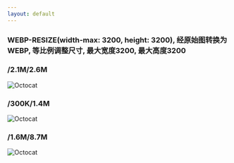 ```yaml
---
layout: default
---
```


### WEBP-RESIZE(width-max: 3200, height: 3200), 经原始图转换为WEBP, 等比例调整尺寸, 最大宽度3200, 最大高度3200

### /2.1M/2.6M
![Octocat](https://zooatmospheregroup.github.io/Zoo-HZ-Media-Volunteers.2021-2022/static/images/Autumn_in_Kanas_by_Wang_Jinyu.jpg.webp.3200.webp)

### /300K/1.4M
![Octocat](https://zooatmospheregroup.github.io/Zoo-HZ-Media-Volunteers.2021-2022/static/images/Balloon_by_Matt_Benson.jpg.webp.3200.webp)

### /1.6M/8.7M
![Octocat](https://zooatmospheregroup.github.io/Zoo-HZ-Media-Volunteers.2021-2022/static/images/desktop.jpg.webp.3200.webp)
